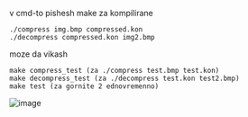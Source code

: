 v cmd-to pishesh make za kompilirane

    ./compress img.bmp compressed.kon
    ./decompress compressed.kon img2.bmp

moze da vikash

    make compress_test (za ./compress test.bmp test.kon)
    make decompress_test (za ./decompress test.kon test2.bmp)
    make test (za gornite 2 ednovremenno)

![image](https://github.com/Misho12345/quad-tree-compressor/assets/54718081/08885ab2-2782-4d59-9877-777f47d012ae)
